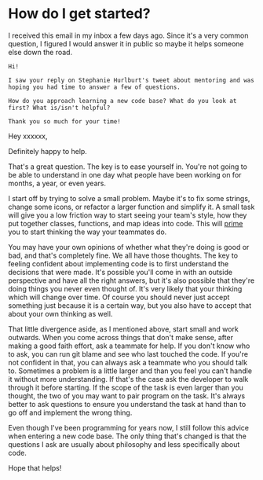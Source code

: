 # How do I get started?

I received this email in my inbox a few days ago. Since it's a very common question, I figured I would answer it in public so maybe it helps someone else down the road.

```
Hi!

I saw your reply on Stephanie Hurlburt‏'s tweet about mentoring and was hoping you had time to answer a few of questions.

How do you approach learning a new code base? What do you look at first? What is/isn't helpful?

Thank you so much for your time!
```

Hey xxxxxx,

Definitely happy to help.

That's a great question. The key is to ease yourself in. You're not going to be able to understand in one day what people have been working on for months, a year, or even years.

I start off by trying to solve a small problem. Maybe it's to fix some strings, change some icons, or refactor a larger function and simplify it. A small task will give you a low friction way to start seeing your team's style, how they put together classes, functions, and map ideas into code. This will [prime](https://en.wikipedia.org/wiki/Priming_(psychology)) you to start thinking the way your teammates do. 

You may have your own opinions of whether what they're doing is good or bad, and that's completely fine. We all have those thoughts. The key to feeling confident about implementing code is to first understand the decisions that were made. It's possible you'll come in with an outside perspective and have all the right answers, but it's also possible that they're doing things you never even thought of. It's very likely that your thinking which will change over time. Of course you should never just accept something just because it is a certain way, but you also have to accept that about your own thinking as well.

That little divergence aside, as I mentioned above, start small and work outwards. When you come across things that don't make sense, after making a good faith effort, ask a teammate for help. If you don't know who to ask, you can run git blame and see who last touched the code. If you're not confident in that, you can always ask a teammate who you should talk to. Sometimes a problem is a little larger and than you feel you can't handle it without more understanding. If that's the case ask the developer to walk through it before starting. If the scope of the task is even larger than you thought, the two of you may want to pair program on the task. It's always better to ask questions to ensure you understand the task at hand than to go off and implement the wrong thing.

Even though I've been programming for years now, I still follow this advice when entering a new code base. The only thing that's changed is that the questions I ask are usually about philosophy and less specifically about code.

Hope that helps!
